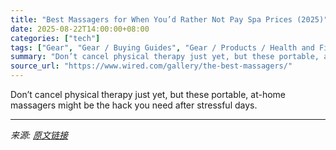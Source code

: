 ```yaml
---
title: "Best Massagers for When You’d Rather Not Pay Spa Prices (2025)"
date: 2025-08-22T14:00:00+08:00
categories: ["tech"]
tags: ["Gear", "Gear / Buying Guides", "Gear / Products / Health and Fitness", "Gear / Products / Lifestyle", "buying guides", "Shopping", "fitness", "health", "Buying Guide"]
summary: "Don’t cancel physical therapy just yet, but these portable, at-home massagers might be the hack you need after stressful days."
source_url: "https://www.wired.com/gallery/the-best-massagers/"
---
```


Don’t cancel physical therapy just yet, but these portable, at-home massagers might be the hack you need after stressful days.

---

*来源: [原文链接](https://www.wired.com/gallery/the-best-massagers/)*
